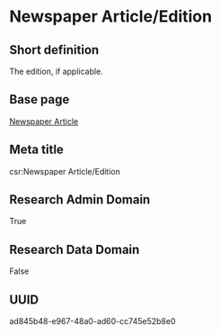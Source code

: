 # Newspaper Article/Edition
## Short definition
The edition, if applicable.
## Base page
[Newspaper Article](../../Objects/Newspaper%20Article.md)
## Meta title
csr:Newspaper Article/Edition
## Research Admin Domain
True
## Research Data Domain
False
## UUID
ad845b48-e967-48a0-ad60-cc745e52b8e0
